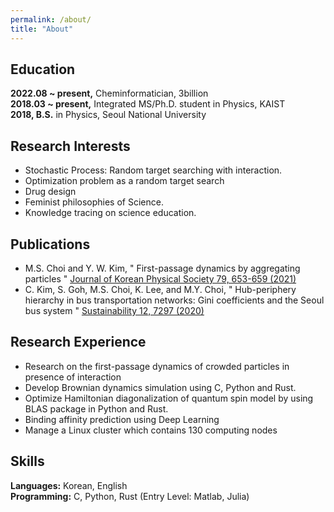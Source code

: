 ```yaml
---
permalink: /about/
title: "About"
---
```


## Education
**2022.08 ~ present,** Cheminformatician, 3billion  
**2018.03 ~ present,** Integrated MS/Ph.D. student in Physics, KAIST  
**2018, B.S.** in Physics, Seoul National University  

## Research Interests
- Stochastic Process: Random target searching with interaction.  
- Optimization problem as a random target search  
- Drug design  
- Feminist philosophies of Science.  
- Knowledge tracing on science education.  

## Publications
- M.S. Choi and Y. W. Kim,
"
First-passage dynamics by aggregating particles
"
[Journal of Korean Physical Society
79, 653-659 (2021)]("https://link.springer.com/article/10.1007/s40042-021-00278-w")
- C. Kim, S. Goh, M.S. Choi, K. Lee, and M.Y. Choi,
"
Hub-periphery hierarchy in
bus transportation networks: Gini coefficients and the Seoul bus system
"
[Sustainability
12, 7297 (2020)]("https://www.mdpi.com/2071-1050/12/18/7297")

## Research Experience
- Research on the first-passage dynamics of crowded particles in
presence of interaction
- Develop Brownian dynamics simulation using C, Python and Rust.
- Optimize Hamiltonian diagonalization of quantum spin model by using BLAS package in Python and Rust. 
- Binding affinity prediction using Deep Learning
- Manage a Linux cluster which contains 130 computing nodes


## Skills
**Languages:** Korean, English  
**Programming:** C, Python, Rust (Entry Level: Matlab, Julia)  

